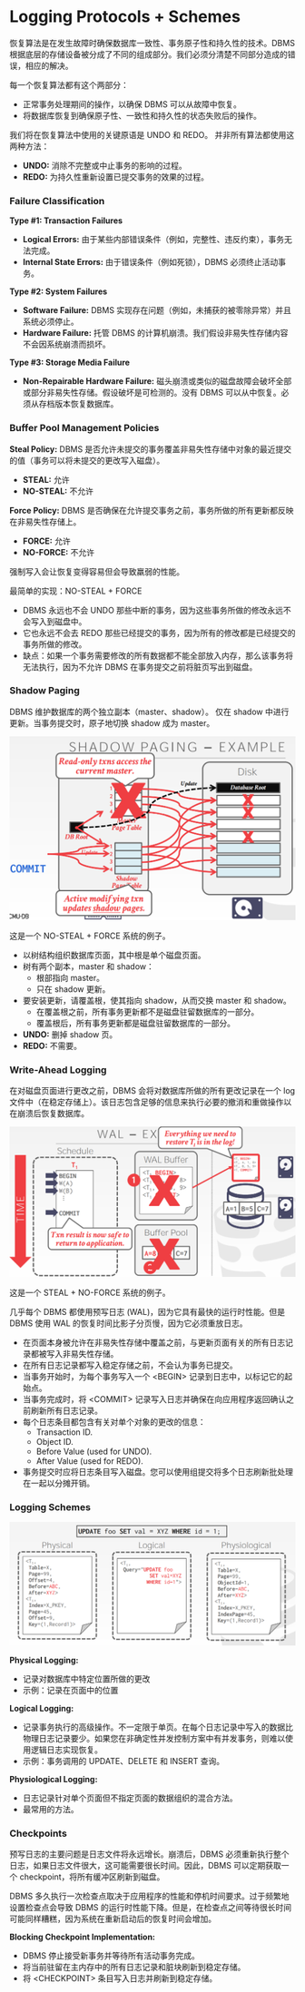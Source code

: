 # Logging Protocols + Schemes

恢复算法是在发生故障时确保数据库一致性、事务原子性和持久性的技术。DBMS 根据底层的存储设备被分成了不同的组成部分。我们必须分清楚不同部分造成的错误，相应的解决。

每一个恢复算法都有这个两部分：
- 正常事务处理期间的操作，以确保 DBMS 可以从故障中恢复。
- 将数据库恢复到确保原子性、一致性和持久性的状态失败后的操作。

我们将在恢复算法中使用的关键原语是 UNDO 和 REDO。 并非所有算法都使用这两种方法：
- **UNDO:** 消除不完整或中止事务的影响的过程。
- **REDO:** 为持久性重新设置已提交事务的效果的过程。

### Failure Classification

**Type #1: Transaction Failures**

- **Logical Errors:** 由于某些内部错误条件（例如，完整性、违反约束），事务无法完成。
- **Internal State Errors:** 由于错误条件（例如死锁），DBMS 必须终止活动事务。

**Type #2: System Failures**

- **Software Failure:** DBMS 实现存在问题（例如，未捕获的被零除异常）并且系统必须停止。
- **Hardware Failure:** 托管 DBMS 的计算机崩溃。我们假设非易失性存储内容不会因系统崩溃而损坏。

**Type #3: Storage Media Failure**

- **Non-Repairable Hardware Failure:** 磁头崩溃或类似的磁盘故障会破坏全部或部分非易失性存储。假设破坏是可检测的。没有 DBMS 可以从中恢复。必须从存档版本恢复数据库。


### Buffer Pool Management Policies

**Steal Policy:** DBMS 是否允许未提交的事务覆盖非易失性存储中对象的最近提交的值（事务可以将未提交的更改写入磁盘）。

- **STEAL:** 允许
- **NO-STEAL:** 不允许

**Force Policy:** DBMS 是否确保在允许提交事务之前，事务所做的所有更新都反映在非易失性存储上。

- **FORCE:** 允许
- **NO-FORCE:** 不允许

强制写入会让恢复变得容易但会导致羸弱的性能。

最简单的实现：NO-STEAL + FORCE
- DBMS 永远也不会 UNDO 那些中断的事务，因为这些事务所做的修改永远不会写入到磁盘中。
- 它也永远不会去 REDO 那些已经提交的事务，因为所有的修改都是已经提交的事务所做的修改。
- 缺点：如果一个事务需要修改的所有数据都不能全部放入内存，那么该事务将无法执行，因为不允许 DBMS 在事务提交之前将脏页写出到磁盘。

### Shadow Paging

DBMS 维护数据库的两个独立副本（master、shadow）。 仅在 shadow 中进行更新。当事务提交时，原子地切换 shadow 成为 master。

![](../.gitbook/assets/shadow-paging.png)

这是一个 NO-STEAL + FORCE 系统的例子。

- 以树结构组织数据库页面，其中根是单个磁盘页面。
- 树有两个副本，master 和 shadow：
  - 根部指向 master。
  - 只在 shadow 更新。
- 要安装更新，请覆盖根，使其指向 shadow，从而交换 master 和 shadow。
  - 在覆盖根之前，所有事务更新都不是磁盘驻留数据库的一部分。
  - 覆盖根后，所有事务更新都是磁盘驻留数据库的一部分。
- **UNDO:** 删掉 shadow 页。
- **REDO:** 不需要。

### Write-Ahead Logging

在对磁盘页面进行更改之前，DBMS 会将对数据库所做的所有更改记录在一个 log 文件中（在稳定存储上）。该日志包含足够的信息来执行必要的撤消和重做操作以在崩溃后恢复数据库。

![](../.gitbook/assets/WAL.png)

这是一个 STEAL + NO-FORCE 系统的例子。


几乎每个 DBMS 都使用预写日志 (WAL)，因为它具有最快的运行时性能。但是 DBMS 使用 WAL 的恢复时间比影子分页慢，因为它必须重放日志。

- 在页面本身被允许在非易失性存储中覆盖之前，与更新页面有关的所有日志记录都被写入非易失性存储。
- 在所有日志记录都写入稳定存储之前，不会认为事务已提交。
- 当事务开始时，为每个事务写入一个 \<BEGIN> 记录到日志中，以标记它的起始点。
- 当事务完成时，将 \<COMMIT> 记录写入日志并确保在向应用程序返回确认之前刷新所有日志记录。
- 每个日志条目都包含有关对单个对象的更改的信息：
  - Transaction ID.
  - Object ID.
  - Before Value (used for UNDO).
  - After Value (used for REDO).
- 事务提交时应将日志条目写入磁盘。您可以使用组提交将多个日志刷新批处理在一起以分摊开销。

### Logging Schemes

![](../.gitbook/assets/logging-scheme.png)

**Physical Logging:**
- 记录对数据库中特定位置所做的更改
- 示例：记录在页面中的位置

**Logical Logging:**
- 记录事务执行的高级操作。不一定限于单页。在每个日志记录中写入的数据比物理日志记录要少。如果您在非确定性并发控制方案中有并发事务，则难以使用逻辑日志实现恢复。
- 示例：事务调用的 UPDATE、DELETE 和 INSERT 查询。

**Physiological Logging:**
- 日志记录针对单个页面但不指定页面的数据组织的混合方法。
- 最常用的方法。

### Checkpoints

预写日志的主要问题是日志文件将永远增长。崩溃后，DBMS 必须重新执行整个日志，如果日志文件很大，这可能需要很长时间。因此，DBMS 可以定期获取一个 checkpoint，将所有缓冲区刷新到磁盘。

DBMS 多久执行一次检查点取决于应用程序的性能和停机时间要求。过于频繁地设置检查点会导致 DBMS 的运行时性能下降。但是，在检查点之间等待很长时间可能同样糟糕，因为系统在重新启动后的恢复时间会增加。

**Blocking Checkpoint Implementation:**
- DBMS 停止接受新事务并等待所有活动事务完成。
- 将当前驻留在主内存中的所有日志记录和脏块刷新到稳定存储。
- 将 \<CHECKPOINT> 条目写入日志并刷新到稳定存储。
